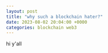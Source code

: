 ```yaml
---
layout: post
title: "why such a blockchain hater?"
date: 2023-08-02 20:04:00 +0000
categories: blockchain web3
---
```


hi y'all
